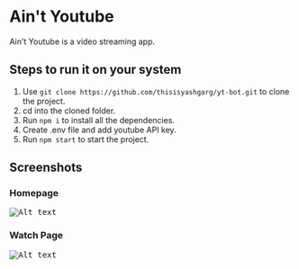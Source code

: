 # Ain't Youtube

Ain't Youtube is a video streaming app.

## Steps to run it on your system

1. Use `git clone https://github.com/thisisyashgarg/yt-bot.git` to clone the project.
2. cd into the cloned folder.
3. Run `npm i` to install all the dependencies.
4. Create .env file and add youtube API key.
4. Run `npm start` to start the project.

## Screenshots

### Homepage
<kbd>![Alt text](https://res.cloudinary.com/dwwtffefs/image/upload/v1680374548/youtube-clone/Screenshot_Capture_-_2023-03-17_-_23-14-12_qf9qqa.png)</kbd>

### Watch Page
<kbd>![Alt text](https://res.cloudinary.com/dwwtffefs/image/upload/v1680374550/youtube-clone/Screenshot_Capture_-_2023-03-17_-_23-14-41_jqa6fd.png)</kbd>
